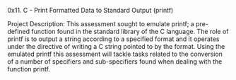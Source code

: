0x11. C - Print Formatted Data to Standard Output (printf)

Project Description: This assessment sought to emulate printf; a pre-defined function found in the standard library of the C language. The role of printf is to output a string according to a specified format and it operates under the directive of writing a C string pointed to by the format. Using the emulated printf this assessment will tackle tasks related to the conversion of a number of specifiers and sub-specifiers found when dealing with the function printf.
